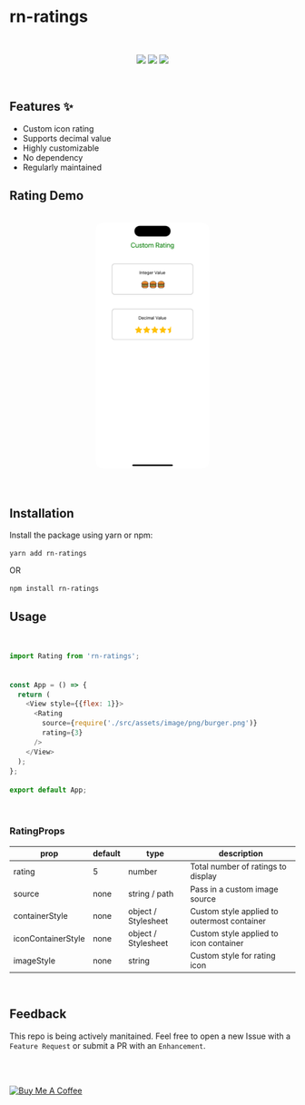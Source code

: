 # rn-ratings
<br>

<p align="center">
<img src="https://img.shields.io/badge/npm-1.0.2-blue">
<img src="https://img.shields.io/badge/downloads-100%2Fmonth-green">
<img src="https://img.shields.io/badge/types-included-purple">
</p>

<br>

## Features ✨

- Custom icon rating
- Supports decimal value
- Highly customizable
- No dependency
- Regularly maintained
 


## Rating Demo
<br>
<div style="flex-direction: row" align="center" >
  <img style="border-radius : 12px" src="./resources/img/demo.png" width="200">
</div>

<br>
<br>

## Installation

Install the package using yarn or npm:

```yarn add rn-ratings```

  OR
  
```npm install rn-ratings```

## Usage

<br>

``` js
import Rating from 'rn-ratings';


const App = () => {
  return (
    <View style={{flex: 1}}>
      <Rating
        source={require('./src/assets/image/png/burger.png')}
        rating={3}
      />
    </View>
  );
};

export default App;
```

<br>

### RatingProps

| prop | default | type | description |
| ---- | ---- | ----| ---- |
| rating | 5 | number |  Total number of ratings to display |
| source | none | string / path | Pass in a custom image source |
| containerStyle | none | object / Stylesheet | Custom style applied to outermost container |
| iconContainerStyle | none | object / Stylesheet | Custom style applied to icon container |
| imageStyle | none | string | Custom style for rating icon|


<br>

## Feedback

This repo is being actively manitained. Feel free to open a new Issue with a `Feature Request` or submit a PR with an `Enhancement`.


<br>
<br>

<a href="https://www.buymeacoffee.com/mxheepsingh" target="_blank"><img src="https://cdn.buymeacoffee.com/buttons/v2/default-yellow.png" alt="Buy Me A Coffee" style="height: 60px !important;width: 217px !important;" ></a>